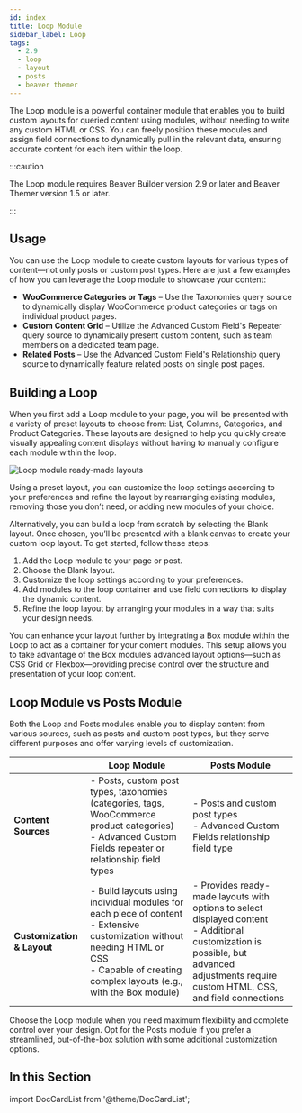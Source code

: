 ```yaml
---
id: index
title: Loop Module
sidebar_label: Loop
tags:
  - 2.9
  - loop
  - layout
  - posts
  - beaver themer
---
```


The Loop module is a powerful container module that enables you to build custom layouts for queried content using modules, without needing to write any custom HTML or CSS. You can freely position these modules and assign field connections to dynamically pull in the relevant data, ensuring accurate content for each item within the loop.

:::caution

The Loop module requires Beaver Builder version 2.9 or later and Beaver Themer version 1.5 or later.

:::

## Usage

You can use the Loop module to create custom layouts for various types of content—not only posts or custom post types. Here are just a few examples of how you can leverage the Loop module to showcase your content:

- **WooCommerce Categories or Tags** – Use the Taxonomies query source to dynamically display WooCommerce product categories or tags on individual product pages.
- **Custom Content Grid** – Utilize the Advanced Custom Field's Repeater query source to dynamically present custom content, such as team members on a dedicated team page.
- **Related Posts** – Use the Advanced Custom Field's Relationship query source to dynamically feature related posts on single post pages.

## Building a Loop

When you first add a Loop module to your page, you will be presented with a variety of preset layouts to choose from: List, Columns, Categories, and Product Categories. These layouts are designed to help you quickly create visually appealing content displays without having to manually configure each module within the loop.

![Loop module ready-made layouts](/img/beaver-builder/modules--loop--index--1.jpg)

Using a preset layout, you can customize the loop settings according to your preferences and refine the layout by rearranging existing modules, removing those you don’t need, or adding new modules of your choice.

Alternatively, you can build a loop from scratch by selecting the Blank layout. Once chosen, you’ll be presented with a blank canvas to create your custom loop layout. To get started, follow these steps:

1. Add the Loop module to your page or post.
2. Choose the Blank layout.
3. Customize the loop settings according to your preferences.
4. Add modules to the loop container and use field connections to display the dynamic content.
5. Refine the loop layout by arranging your modules in a way that suits your design needs.

You can enhance your layout further by integrating a Box module within the Loop to act as a container for your content modules. This setup allows you to take advantage of the Box module’s advanced layout options—such as CSS Grid or Flexbox—providing precise control over the structure and presentation of your loop content.

## Loop Module vs Posts Module

Both the Loop and Posts modules enable you to display content from various sources, such as posts and custom post types, but they serve different purposes and offer varying levels of customization.

|                            | **Loop Module**                                                                                                                                                                                          | **Posts Module**                                                                                                                                                                               |
| -------------------------- | -------------------------------------------------------------------------------------------------------------------------------------------------------------------------------------------------------- | ---------------------------------------------------------------------------------------------------------------------------------------------------------------------------------------------- |
| **Content Sources**        | - Posts, custom post types, taxonomies (categories, tags, WooCommerce product categories) <br /> - Advanced Custom Fields repeater or relationship field types                                           | - Posts and custom post types <br /> - Advanced Custom Fields relationship field type                                                                                                          |
| **Customization & Layout** | - Build layouts using individual modules for each piece of content <br /> - Extensive customization without needing HTML or CSS <br /> - Capable of creating complex layouts (e.g., with the Box module) | - Provides ready-made layouts with options to select displayed content <br /> - Additional customization is possible, but advanced adjustments require custom HTML, CSS, and field connections |

Choose the Loop module when you need maximum flexibility and complete control over your design. Opt for the Posts module if you prefer a streamlined, out-of-the-box solution with some additional customization options.

## In this Section

import DocCardList from '@theme/DocCardList';

<DocCardList />
